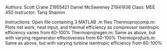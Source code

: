 Authors: Scott Crane      Z1955421
         Daniel McSweeney Z1941936
Class: MEE 450
Instructor: Tariq Shamim

Instructions:
Open file containing 3 MATLAB .m files
Thermoprojcomp.m: Plots net work, heat input, and thermal efficiency as compressor isentropic efficiency varies from 60-100%
Thermoprojregen.m: Same as above, but with varying regenerator effectiveness from 60-100%
Thermoprojturb.m: Same as above, but with varying turbine isentropic efficiency from 60-100%

